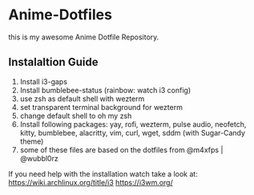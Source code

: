 # Anime-Dotfiles
this is my awesome Anime Dotfile Repository. 

Instalaltion Guide
------------------
1. Install i3-gaps
2. Install bumblebee-status (rainbow: watch i3 config)
3. use zsh as default shell with wezterm 
4. set transparent terminal background for wezterm
5. change default shell to oh my zsh
6. Install following packages: yay, rofi, wezterm, pulse audio, neofetch, kitty, bumblebee, alacritty, vim, curl, wget, sddm (with Sugar-Candy theme)
7. some of these files are based on the dotfiles from @m4xfps | @wubbl0rz

If you need help with the installation watch take a look at:
https://wiki.archlinux.org/title/i3
https://i3wm.org/
